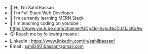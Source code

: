 - 👋 Hi, I’m Sahil Bassan
- 👀 I’m Full Stack Web Developer 
- 🌱 I’m currently learning MERN Stack
- 💞️ I'm teaching coding on youtube : https://www.youtube.com/channel/UCp4lg-hvpuNuiDJ4IJcKxAw
- 📫 Reach me by following means :
- LinkedIn : https://www.linkedin.com/in/sahilbassan/
- Email    : sahil2001bassan@gmail.com

<!---
SahilBassan/SahilBassan is a ✨ special ✨ repository because its `README.md` (this file) appears on your GitHub profile.
You can click the Preview link to take a look at your changes.
--->

